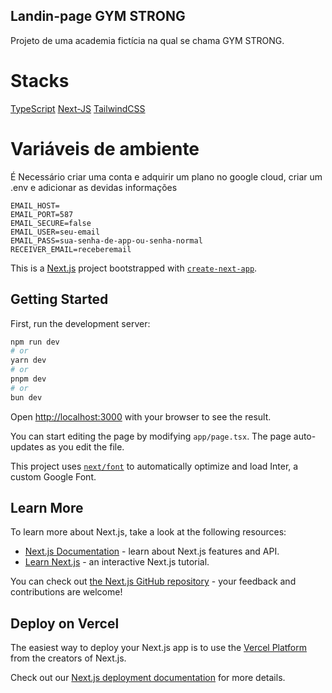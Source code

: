 ## Landin-page GYM STRONG

Projeto de uma academia fictícia na qual se chama GYM STRONG.

# Stacks
[TypeScript](https://www.typescriptlang.org/docs/handbook/typescript-in-5-minutes.html)
[Next-JS](https://nextjs.org/docs)
[TailwindCSS](https://tailwindcss.com/docs/installation)

# Variáveis de ambiente

É Necessário criar uma conta e adquirir um plano no google cloud, criar um .env e adicionar as devidas informações

```http
EMAIL_HOST=
EMAIL_PORT=587
EMAIL_SECURE=false
EMAIL_USER=seu-email
EMAIL_PASS=sua-senha-de-app-ou-senha-normal
RECEIVER_EMAIL=receberemail
```

 
 This is a [Next.js](https://nextjs.org/) project bootstrapped with [`create-next-app`](https://github.com/vercel/next.js/tree/canary/packages/create-next-app).

## Getting Started

First, run the development server:

```bash
npm run dev
# or
yarn dev
# or
pnpm dev
# or
bun dev
```

Open [http://localhost:3000](http://localhost:3000) with your browser to see the result.

You can start editing the page by modifying `app/page.tsx`. The page auto-updates as you edit the file.

This project uses [`next/font`](https://nextjs.org/docs/basic-features/font-optimization) to automatically optimize and load Inter, a custom Google Font.

## Learn More

To learn more about Next.js, take a look at the following resources:

- [Next.js Documentation](https://nextjs.org/docs) - learn about Next.js features and API.
- [Learn Next.js](https://nextjs.org/learn) - an interactive Next.js tutorial.

You can check out [the Next.js GitHub repository](https://github.com/vercel/next.js/) - your feedback and contributions are welcome!

## Deploy on Vercel

The easiest way to deploy your Next.js app is to use the [Vercel Platform](https://vercel.com/new?utm_medium=default-template&filter=next.js&utm_source=create-next-app&utm_campaign=create-next-app-readme) from the creators of Next.js.

Check out our [Next.js deployment documentation](https://nextjs.org/docs/deployment) for more details.
